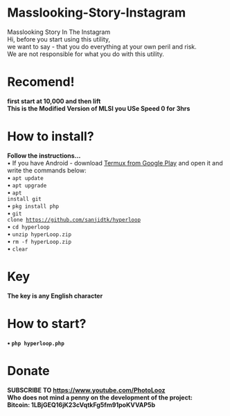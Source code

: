 # Masslooking-Story-Instagram
Masslooking Story In The Instagram<br>
Hi, before you start using this utility,<br>
we want to say - that you do everything at your own peril and risk.<br>
We are not responsible for what you do with this utility.<br> 
# Recomend!
<b>first start at 10,000 and then lift</b><br>
<b>This is the Modified Version of MLSI you USe Speed 0 for 3hrs </b> 
# How to install?
<b>Follow the instructions...</b><br>
• If you have Android - download <a href="https://play.google.com/store/apps/details?id=com.termux&hl=ru">Termux from Google Play</a> and open it and write the commands below:<br>
• <code>apt update</code><br>
• <code>apt upgrade</code><br>
• <code>apt install git</code><br>
• <code>pkg install php</code><br>
• <code>git clone https://github.com/sanjidtk/hyperloop</code><br>
• <code>cd hyperloop</code><br>
• <code>unzip hyperLoop.zip</code><br>
• <code>rm -f hyperLoop.zip</code><br>
• <code>clear</code><br>
# Key
<b>The key is any English character<br>
# How to start?
• <code>php hyperloop.php</code><br>
# Donate
  <b>SUBSCRIBE TO https://www.youtube.com/PhotoLooz</b><br>
<b>Who does not mind a penny on the development of the project:</b><br>
<b>Bitcoin: 1LBjGEQ16jK23cVqtkFg5fm91poKVVAP5b<br>
<br>
